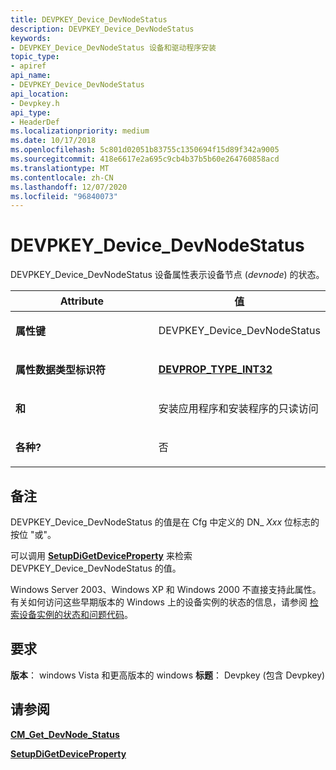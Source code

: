 ```yaml
---
title: DEVPKEY_Device_DevNodeStatus
description: DEVPKEY_Device_DevNodeStatus
keywords:
- DEVPKEY_Device_DevNodeStatus 设备和驱动程序安装
topic_type:
- apiref
api_name:
- DEVPKEY_Device_DevNodeStatus
api_location:
- Devpkey.h
api_type:
- HeaderDef
ms.localizationpriority: medium
ms.date: 10/17/2018
ms.openlocfilehash: 5c801d02051b83755c1350694f15d89f342a9005
ms.sourcegitcommit: 418e6617e2a695c9cb4b37b5b60e264760858acd
ms.translationtype: MT
ms.contentlocale: zh-CN
ms.lasthandoff: 12/07/2020
ms.locfileid: "96840073"
---
```

# <a name="devpkey_device_devnodestatus"></a>DEVPKEY_Device_DevNodeStatus


DEVPKEY_Device_DevNodeStatus 设备属性表示设备节点 (*devnode*) 的状态。

<table>
<colgroup>
<col width="50%" />
<col width="50%" />
</colgroup>
<thead>
<tr>
<th>Attribute</th>
<th>值</th>
</tr>
</thead>
<tbody>
<tr class="odd">
<td align="left"><p><strong>属性键</strong></p></td>
<td align="left"><p>DEVPKEY_Device_DevNodeStatus</p></td>
</tr>
<tr class="even">
<td align="left"><p><strong>属性数据类型标识符</strong></p></td>
<td align="left"><p><a href="devprop-type-int32.md" data-raw-source="[&lt;strong&gt;DEVPROP_TYPE_INT32&lt;/strong&gt;](devprop-type-int32.md)"><strong>DEVPROP_TYPE_INT32</strong></a></p></td>
</tr>
<tr class="odd">
<td align="left"><p><strong>和</strong></p></td>
<td align="left"><p>安装应用程序和安装程序的只读访问</p></td>
</tr>
<tr class="even">
<td align="left"><p><strong>各种?</strong></p></td>
<td align="left"><p>否</p></td>
</tr>
</tbody>
</table>

 

<a name="remarks"></a>备注
-------

DEVPKEY_Device_DevNodeStatus 的值是在 Cfg 中定义的 DN_ *Xxx* 位标志的按位 "或"。

可以调用 [**SetupDiGetDeviceProperty**](/windows/win32/api/setupapi/nf-setupapi-setupdigetdevicepropertyw) 来检索 DEVPKEY_Device_DevNodeStatus 的值。

Windows Server 2003、Windows XP 和 Windows 2000 不直接支持此属性。 有关如何访问这些早期版本的 Windows 上的设备实例的状态的信息，请参阅 [检索设备实例的状态和问题代码](./retrieving-the-status-and-problem-code-for-a-device-instance.md)。

<a name="requirements"></a>要求
------------

**版本**： windows Vista 和更高版本的 windows **标题**： Devpkey (包含 Devpkey) 


## <a name="see-also"></a>请参阅


[**CM_Get_DevNode_Status**](/windows/win32/api/cfgmgr32/nf-cfgmgr32-cm_get_devnode_status)

[**SetupDiGetDeviceProperty**](/windows/win32/api/setupapi/nf-setupapi-setupdigetdevicepropertyw)

 

